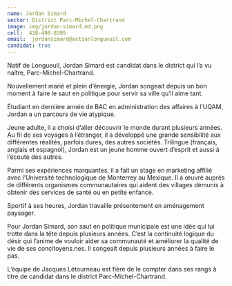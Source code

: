 ```yaml
---
name: Jordan Simard
sector: District Parc-Michel-Chartrand
image: img/jordan-simard.md.png
cell:  438-498-8395
email:  jordansimard@actionlongueuil.com
candidat: true
---
```

Natif de Longueuil, Jordan Simard est candidat dans le district qui l’a vu naître, Parc-Michel-Chartrand.

Nouvellement marié et plein d’énergie, Jordan songeait depuis un bon moment à faire le saut en politique pour servir sa ville qu’il aime tant.

Étudiant en dernière année de BAC en administration des affaires à l’UQAM, Jordan a un parcours de vie atypique.

Jeune adulte, il a choisi d’aller découvrir le monde durant plusieurs années. Au fil de ses voyages à l’étranger, il a développé une grande sensibilité aux différentes réalités, parfois dures, des autres sociétés. Trilingue (français, anglais et espagnol), Jordan est un jeune homme ouvert d’esprit et aussi à l’écoute des autres.

Parmi ses expériences marquantes, il a fait un stage en marketing affilié avec l’Université technologique de Monterrey au Mexique. Il a œuvré auprès de différents organismes communautaires qui aident des villages démunis à obtenir des services de santé ou en petite enfance.

Sportif à ses heures, Jordan travaille présentement en aménagement paysager.

Pour Jordan Simard, son saut en politique municipale est une idée qui lui trotte dans la tête depuis plusieurs années. C’est la continuité logique du désir qui l’anime de vouloir aider sa communauté et améliorer la qualité de vie de ses concitoyens.nes. Il songeait depuis plusieurs années à faire le pas.

L’équipe de Jacques Létourneau est fière de le compter dans ses rangs à titre de candidat dans le district Parc-Michel-Chartrand.